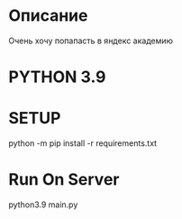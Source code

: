 # Описание #

Очень хочу попапасть в яндекс академию

# PYTHON 3.9 #

# SETUP #
python -m pip install -r requirements.txt

# Run On Server # 
python3.9 main.py
